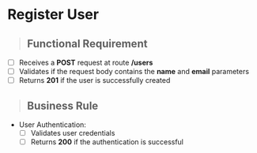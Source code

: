 # Register User

> ## Functional Requirement

- [ ] Receives a **POST** request at route **/users**
- [ ] Validates if the request body contains the **name** and **email** parameters
- [ ] Returns **201** if the user is successfully created

> ## Business Rule

- User Authentication:
  - [ ] Validates user credentials
  - [ ] Returns **200** if the authentication is successful
